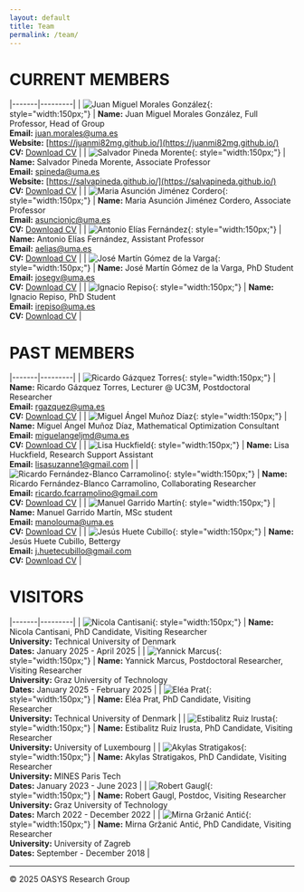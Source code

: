 ```yaml
---
layout: default
title: Team
permalink: /team/
---
```


# CURRENT MEMBERS

|-------|---------|
| ![Juan Miguel Morales González](/id/juanmi.jpg){: style="width:150px;"} | **Name:** Juan Miguel Morales González, Full Professor, Head of Group<br>**Email:** [juan.morales@uma.es](mailto:juan.morales@uma.es)<br>**Website:** [https://juanmi82mg.github.io/](https://juanmi82mg.github.io/)<br>**CV:** [Download CV](cv/juanmi.pdf) |
| ![Salvador Pineda Morente](/id/salva.jpeg){: style="width:150px;"} | **Name:** Salvador Pineda Morente, Associate Professor<br>**Email:** [spineda@uma.es](mailto:spineda@uma.es)<br>**Website:** [https://salvapineda.github.io/](https://salvapineda.github.io/)<br>**CV:** [Download CV](cv/salva.pdf) |
| ![Maria Asunción Jiménez Cordero](/id/asun.jpg){: style="width:150px;"} | **Name:** Maria Asunción Jiménez Cordero, Associate Professor<br>**Email:** [asuncionjc@uma.es](mailto:asuncionjc@uma.es)<br>**CV:** [Download CV](cv/asun.pdf) |
| ![Antonio Elías Fernández](/id/antonio.jpg){: style="width:150px;"} | **Name:** Antonio Elías Fernández, Assistant Professor<br>**Email:** [aelias@uma.es](mailto:aelias@uma.es)<br>**CV:** [Download CV](cv/antonio.pdf) |
| ![José Martín Gómez de la Varga](/id/jose.jpg){: style="width:150px;"} | **Name:** José Martín Gómez de la Varga, PhD Student<br>**Email:** [josegv@uma.es](mailto:josegv@uma.es)<br>**CV:** [Download CV](cv/jose.pdf) |
| ![Ignacio Repiso](/id/nacho.jpg){: style="width:150px;"} | **Name:** Ignacio Repiso, PhD Student<br>**Email:** [irepiso@uma.es](mailto:irepiso@uma.es)<br>**CV:** [Download CV](cv/nacho.pdf) |

# PAST MEMBERS 

|-------|---------|
| ![Ricardo Gázquez Torres](/id/ricardo2.jpg){: style="width:150px;"} | **Name:** Ricardo Gázquez Torres, Lecturer @ UC3M, Postdoctoral Researcher<br>**Email:** [rgazquez@uma.es](mailto:rgazquez@uma.es)<br>**CV:** [Download CV](cv/ricardo.pdf) |
| ![Miguel Ángel Muñoz Díaz](/id/miguel.png){: style="width:150px;"} | **Name:** Miguel Ángel Muñoz Díaz, Mathematical Optimization Consultant<br>**Email:** [miguelangeljmd@uma.es](mailto:miguelangeljmd@uma.es)<br>**CV:** [Download CV](cv/miguel.pdf) |
| ![Lisa Huckfield](/id/lisa.jpg){: style="width:150px;"} | **Name:** Lisa Huckfield, Research Support Assistant<br>**Email:** [lisasuzanne1@gmail.com](mailto:lisasuzanne1@gmail.com) |
| ![Ricardo Fernández-Blanco Carramolino](/id/ricardo1.png){: style="width:150px;"} | **Name:** Ricardo Fernández-Blanco Carramolino, Collaborating Researcher<br>**Email:** [ricardo.fcarramolino@gmail.com](mailto:ricardo.fcarramolino@gmail.com)<br>**CV:** [Download CV](cv/ricardo_fb.pdf) |
| ![Manuel Garrido Martín](/id/manuel.jpg){: style="width:150px;"} | **Name:** Manuel Garrido Martín, MSc student<br>**Email:** [manolouma@uma.es](mailto:manolouma@uma.es)<br>**CV:** [Download CV](cv/manuel.pdf) |
| ![Jesús Huete Cubillo](/id/jesus.jpg){: style="width:150px;"} | **Name:** Jesús Huete Cubillo, Bettergy<br>**Email:** [j.huetecubillo@gmail.com](mailto:j.huetecubillo@gmail.com)<br>**CV:** [Download CV](cv/jesus.pdf) |

# VISITORS

|-------|---------|
| ![Nicola Cantisani](/id/nicola.jpeg){: style="width:150px;"} | **Name:** Nicola Cantisani, PhD Candidate, Visiting Researcher<br>**University:** Technical University of Denmark<br>**Dates:** January 2025 - April 2025 |
| ![Yannick Marcus](/id/yannick.jpeg){: style="width:150px;"} | **Name:** Yannick Marcus, Postdoctoral Researcher, Visiting Researcher<br>**University:** Graz University of Technology<br>**Dates:** January 2025 - February 2025 |
| ![Eléa Prat](/id/elea.jpeg){: style="width:150px;"} | **Name:** Eléa Prat, PhD Candidate, Visiting Researcher<br>**University:** Technical University of Denmark |
| ![Estibalitz Ruiz Irusta](/id/estibalitz.jpeg){: style="width:150px;"} | **Name:** Estibalitz Ruiz Irusta, PhD Candidate, Visiting Researcher<br>**University:** University of Luxembourg |
| ![Akylas Stratigakos](/id/akylas.png){: style="width:150px;"} | **Name:** Akylas Stratigakos, PhD Candidate, Visiting Researcher<br>**University:** MINES Paris Tech<br>**Dates:** January 2023 - June 2023 |
| ![Robert Gaugl](/id/robert.jpg){: style="width:150px;"} | **Name:** Robert Gaugl, Postdoc, Visiting Researcher<br>**University:** Graz University of Technology<br>**Dates:** March 2022 - December 2022 |
| ![Mirna Gržanić Antić](/id/mirna.jpeg){: style="width:150px;"} | **Name:** Mirna Gržanić Antić, PhD Candidate, Visiting Researcher<br>**University:** University of Zagreb<br>**Dates:** September - December 2018 |

---

© 2025 OASYS Research Group
